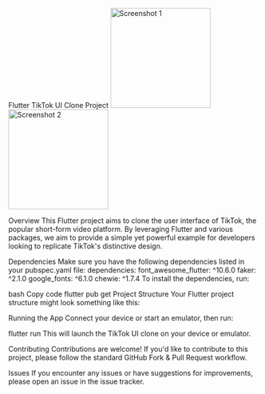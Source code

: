 Flutter TikTok UI Clone Project
<img src="https://github.com/birukbr7/TiktokCloneByBirukBr7/assets/106627959/c9a997eb-4632-492b-9156-be9baba7ac97" alt="Screenshot 1" width="200"> <img src="https://github.com/birukbr7/TiktokCloneByBirukBr7/assets/106627959/ff3fa67d-e95b-4f3d-a481-774260ddb83b" alt="Screenshot 2" width="200">


Overview
This Flutter project aims to clone the user interface of TikTok, the popular short-form video platform. By leveraging Flutter and various packages, we aim to provide a simple yet powerful example for developers looking to replicate TikTok's distinctive design.

Dependencies
Make sure you have the following dependencies listed in your pubspec.yaml file:
dependencies:
  font_awesome_flutter: ^10.6.0
  faker: ^2.1.0
  google_fonts: ^6.1.0
  chewie: ^1.7.4
To install the dependencies, run:

bash
Copy code
flutter pub get
Project Structure
Your Flutter project structure might look something like this:



Running the App
Connect your device or start an emulator, then run:

flutter run
This will launch the TikTok UI clone on your device or emulator.

Contributing
Contributions are welcome! If you'd like to contribute to this project, please follow the standard GitHub Fork & Pull Request workflow.

Issues
If you encounter any issues or have suggestions for improvements, please open an issue in the issue tracker.
